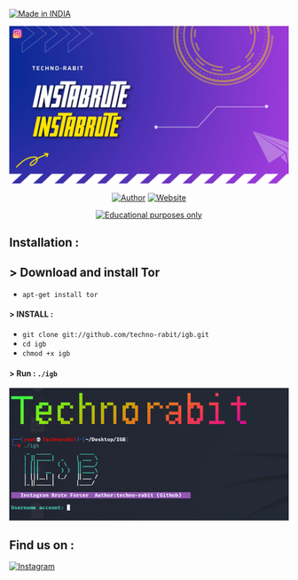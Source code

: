<p align="left">
<a href="#"><img title="Made in INDIA" src="https://img.shields.io/badge/MADE%20IN-INDIA-green?colorA=green&colorB=orange&style=for-the-badge"></a>
</p>
<p align="center">
<a href="#"><img title="AF Pic" src="AF Pic.png"></a>
</p>
<p align="center">
<a href="https://github.com/techno-rabit"><img title="Author" src="https://img.shields.io/badge/Author-Vishnu-yellow.svg?style=for-the-badge&logo=github"></a>
<a href="http://technorabit.unaux.com/"><img title="Website" src="https://img.shields.io/badge/Website-Techno--rabit-blue.svg?style=for-the-badge&logo=sites"></a>
</p>

<p align="center">
<a href="#"><img title="Educational purposes only" src="https://img.shields.io/badge/Educational%20Purposes-Only-red?colorA=red&colorB=red&style=for-the-badge"></a>
</p>

## Installation :

## > Download and install Tor 
* `apt-get install tor`
#### > INSTALL :
* `git clone git://github.com/techno-rabit/igb.git`
* `cd igb`
* `chmod +x igb`
#### > Run : ``./igb``
<p align="center">
<a href="#"><img title="Screenshort" src="Screenshort.png"></a>
</p>

## Find us on :
[![Instagram](https://img.shields.io/badge/IG-%40__.v.shnu-red?style=for-the-badge&logo=instagram)](https://www.instagram.com/__.v.shnu)
